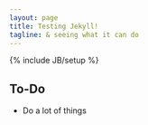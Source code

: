 ```yaml
---
layout: page
title: Testing Jekyll!
tagline: & seeing what it can do
---
```

{% include JB/setup %}


## To-Do

- Do a lot of things
<div data-gift-button></div>

<script>
  var GiftButton = GiftButton || {};
  (function() {
    var script = document.createElement('script');
    script.async = true;
    script.src = 'https://preprod-ps.giftconnect.com/gbtn/gbtn.js?uuid=05b0e0dc-543c-4647-bf61-b89e5fa9d396';
    var entry = document.getElementsByTagName('script')[0];
    entry.parentNode.insertBefore(script, entry);
  })();
</script>


